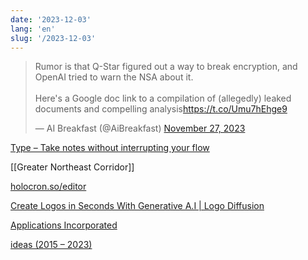 ```yaml
---
date: '2023-12-03'
lang: 'en'
slug: '/2023-12-03'
---
```


<blockquote class="twitter-tweet">

Rumor is that Q-Star figured out a way to break encryption, and OpenAI tried to warn the NSA about it. <br/><br/>Here's a Google doc link to a compilation of (allegedly) leaked documents and compelling analysis<a href="https://t.co/Umu7hEhge9">https://t.co/Umu7hEhge9</a>

&mdash; AI Breakfast (@AiBreakfast) <a href="https://twitter.com/AiBreakfast/status/1729229720821367220?ref_src=twsrc%5Etfw">November 27, 2023</a>

</blockquote>

[Type – Take notes without interrupting your flow](https://usetype.app/)

[[Greater Northeast Corridor]]

[holocron.so/editor](https://holocron.so/org/clpnstj2g001ncioxal677awe/new-site)

[Create Logos in Seconds With Generative A.I | Logo Diffusion](https://logodiffusion.com/)

[Applications Incorporated](https://software.inc/)

[ideas (2015 – 2023)](https://ideas.ibuildmyideas.com/)

